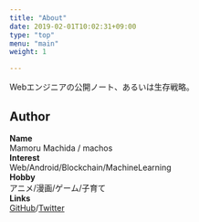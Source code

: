 ```yaml
---
title: "About"
date: 2019-02-01T10:02:31+09:00
type: "top"
menu: "main"
weight: 1

---
```


Webエンジニアの公開ノート、あるいは生存戦略。

## Author

**Name**  
Mamoru Machida / machos  
**Interest**  
Web/Android/Blockchain/MachineLearning  
**Hobby**  
アニメ/漫画/ゲーム/子育て  
**Links**  
[GitHub](https://github.com/MamoruMachida)/[Twitter](https://twitter.com/machos71)
